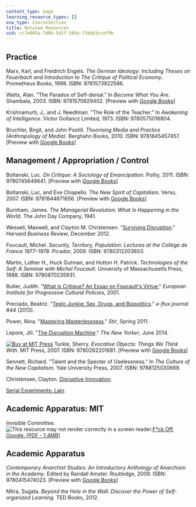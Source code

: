 ```yaml
---
content_type: page
learning_resource_types: []
ocw_type: CourseSection
title: Related Resources
uid: cc7e005a-7d0b-5d1f-585e-f1bbb3ccef9b
---
```


Practice
--------

Marx, Karl, and Freidrich Engels. _The German Ideology: Including Theses on Feuerbach and Introduction to The Critique of Political Economy_. Prometheus Books, 1998. ISBN: 9781573922586.

Watts, Alan. "The Paradox of Self-denial." In _Become What You Are_. Shambala, 2003. ISBN: 9781570629402. \[Preview with [Google Books](http://books.google.com/books?id=xQIG9lWkgcUC&pg=PA1#v=onepage)\]

Krishnamurti, J., and J. Needlman. "The Role of the Teacher." In _Awakening of Intelligence_. Victor Gollancz Limited, 1973. ISBN: 9780575016804.

Bruchler, Birgit, and John Postill. _Theorising Media and Practice (Anthropology of Media)_. Berghahn Books, 2010. ISBN: 9781845457457. \[Preview with [Google Books](http://books.google.com/books?id=IbycR6djcEEC&pg=PAfrontcover)\]

Management / Appropriation / Control
------------------------------------

Boltanski, Luc. _On Critique: A Sociology of Emancipation_. Polity, 2011. ISBN: 9780745649641. \[Preview with [Google Books](http://books.google.com/books?id=9ly0uv7IHJoC&pg=PAfrontcover)\]

Boltanski, Luc, and Eve Chiapello. _The New Spirit of Capitalism_. Verso, 2007. ISBN: 9781844671656. \[Preview with [Google Books](http://books.google.com/books?id=9QuQihQ_4GsC&pg=PAfrontcover)\]

Burnham, James. _The Managerial Revolution: What Is Happening in the World_. The John Day Company, 1941.

Wessell, Maxwell, and Clayton M. Christensen. "[Surviving Disruption](https://hbr.org/2012/12/surviving-disruption)." _Harvard Business Review_, December 2012.

Foucault, Michel. _Security, Territory, Population: Lectures at the Collège de France 1977–1978_. Picador, 2009. ISBN: 9780312203603.

Martin, Luther H., Huck Gutman, and Hutton H. Patrick. _Technologies of the Self: A Seminar with Michel Foucault_. University of Massachusetts Press, 1988. ISBN: 9780870235931.

Butler, Judith. "[What is Critique? An Essay on Foucault's Virtue](http://eipcp.net/transversal/0806/butler/en)," _European Institute for Progressive Cultural Policies_, 2001.

Preciado, Beatriz. "[Testo Junkie: Sex, Drugs, and Biopolitics](http://www.e-flux.com/journal/testo-junkie-sex-drugs-and-biopolitics/)." _e-flux journal #44_ (2013).

Power, Nina. "[Mastering Masterlessness](https://stirtoaction.wordpress.com/2011/03/27/mastering-masterlessness/)." _Stir_, Spring 2011.

Lepore, Jill. "[The Disruption Machine](http://www.newyorker.com/magazine/2014/06/23/the-disruption-machine)." _The New Yorker_, June 2014.

 [![Buy at MIT Press](/images/mp_logo.gif)](https://mitpress.mit.edu/9780262201681) Turkle, Sherry. _Evocative Objects: Things We Think With_. MIT Press, 2007. ISBN: 9780262201681. \[Preview with [Google Books](http://books.google.com/books?id=u82t0sCZDpwC&pg=PAfrontcover)\]

Sennett, Richard. "Talent and the Specter of Uselessness." In _The Culture of the New Capitalism_. Yale University Press, 2007. ISBN: 9788125030669.

Christensen, Clayton. [Disruptive Innovation](http://www.claytonchristensen.com/key-concepts/).

[Serial Experiments: Lain](http://myanimelist.net/anime/339/Serial_Experiments_Lain).

Academic Apparatus: MIT
-----------------------

Invisible Committee. ![This resource may not render correctly in a screen reader.](/images/inacessible.gif)[F\*ck Off, Google. (PDF - 1.4MB)](https://events.ccc.de/congress/2014/Fahrplan/system/attachments/2530/original/fuckoffgoogleeng.pdf)

Academic Apparatus
------------------

_Contemporary Anarchist Studies: An Introductory Anthology of Anarchism in the Academy_. Edited by Randall Amster. Routledge, 2009. ISBN: 9780415474023. \[Preview with [Google Books](http://books.google.com/books?id=TvR8AgAAQBAJ&pg=PAfrontcover)\]

Mitra, Sugata. _Beyond the Hole in the Wall: Discover the Power of Self-organized Learning_. TED Books, 2012.